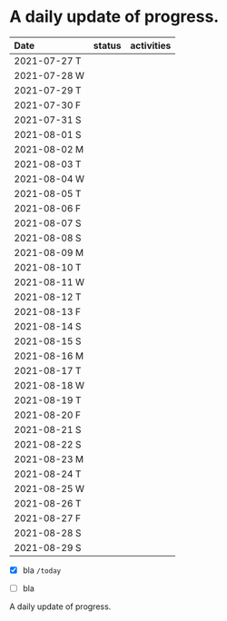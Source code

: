 # A daily update of progress.


| Date | status | activities | 
| :--- | :---:    |   :---     | 
| 2021-07-27 T|  | |
| 2021-07-28 W|  | |
| 2021-07-29 T|  | |
| 2021-07-30 F|  | |
| 2021-07-31 S|  | |
| 2021-08-01 S|  | |
| 2021-08-02 M|  | |
| 2021-08-03 T|  | |
| 2021-08-04 W|  | |
| 2021-08-05 T|  | |
| 2021-08-06 F|  | |
| 2021-08-07 S|  | |
| 2021-08-08 S|  | |
| 2021-08-09 M|  | |
| 2021-08-10 T|  | |
| 2021-08-11 W|  | |
| 2021-08-12 T|  | |
| 2021-08-13 F|  | |
| 2021-08-14 S|  | |
| 2021-08-15 S|  | |
| 2021-08-16 M|  | |
| 2021-08-17 T|  | |
| 2021-08-18 W|  | |
| 2021-08-19 T|  | |
| 2021-08-20 F|  | |
| 2021-08-21 S|  | |
| 2021-08-22 S|  | |
| 2021-08-23 M|  | |
| 2021-08-24 T|  | |
| 2021-08-25 W|  | |
| 2021-08-26 T|  | |
| 2021-08-27 F|  | |
| 2021-08-28 S|  | |
| 2021-08-29 S|  | |










- [X] bla `/today`
- [ ] bla


A daily update of progress.

